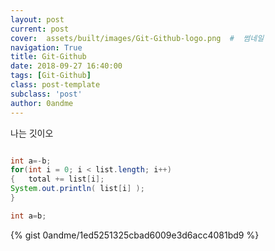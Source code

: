 ```yaml
---
layout: post
current: post
cover:  assets/built/images/Git-Github-logo.png  #  썸네일
navigation: True
title: Git-Github
date: 2018-09-27 16:40:00
tags: [Git-Github]
class: post-template
subclass: 'post'
author: 0andme
---
```



나는 깃이오

~~~java

int a=-b;
for(int i = 0; i < list.length; i++)
{	total += list[i];
System.out.println( list[i] );
}

~~~

~~~c++
int a=b;
~~~

{% gist 0andme/1ed5251325cbad6009e3d6acc4081bd9 %}